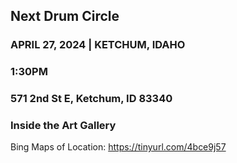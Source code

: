## Next Drum Circle


### APRIL 27, 2024  | KETCHUM, IDAHO
### 1:30PM
### 571 2nd St E, Ketchum, ID 83340  
### Inside the Art Gallery

Bing Maps of Location: https://tinyurl.com/4bce9j57
